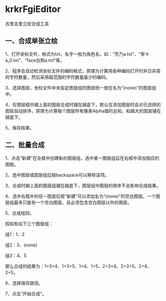 # krkrFgiEditor
吉里吉里立绘合成工具

## 一、合成单张立绘

1、打开坐标文件，格式为txt，名字一般为角色名，如：“芳乃a.txt”、“寧々a_0.txt”、“face白狗a.txt”等。

2、程序会自动检测坐标文件的编码格式，原理为计算用各种编码打开时非日非英的字符数量，然后采用超范围的字符数量最少的编码。

3、选择图层，坐标文件中未指定图层组的图层统一放在名为“(none)”的图层组中。

4、在图层框中越上面的图层合成时铺在越底下，默认在添加图层时会对已选择的图层自动排序，原理为计算每个图层所有像素Alpha值的总和，和越大的图层铺在越底下。

5、保存结果。

## 二、批量合成

1、点击“新建”在左框中创建新的图层组，选中某一图层组后在右框中添加相应的图层。

2、选中图层或图层组后按backspace可以移除该项。

3、合成时越上面的图层组铺在越底下，图层组中图层的顺序不会影响合成结果。

4、选中右框中的任一图层后按“新建”可以添加名为“(none)”的空白图层。一个图层组最多只能有一个空白图层，且必须包含空白图层以外的图层。

5、合成规则。

假如有如下三个图层组：

组1：1、2

组2：3、(none)

组3：4、5

那么合成的结果为：1+3+4、1+3+5、1+4、1+5、2+3+4、2+3+5、2+4、2+5。

6、选择保存路径。

7、点击“开始合成”。
